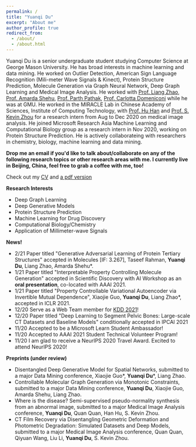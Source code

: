 ```yaml
---
permalink: /
title: "Yuanqi Du"
excerpt: "About me"
author_profile: true
redirect_from: 
  - /about/
  - /about.html
---
```


Yuanqi Du is a senior undergraduate student studying Computer Science at George Mason University. He has broad interests in machine learning and data mining. He worked on Outlier Detection, American Sign Language Recognition (Mili-meter Wave Signals & Kinect), Protein Structure Prediction, Molecule Generation via Graph Neural Network, Deep Graph Learning and Medical Image Analysis. He worked with [Prof. Liang Zhao](https://mason.gmu.edu/~lzhao9/), [Prof. Amarda Shehu](https://cs.gmu.edu/~ashehu/), [Prof. Parth Pathak](http://www.phpathak.com/), [Prof. Carlotta Domeniconi](https://scholar.google.com.hk/citations?user=aKkIMogAAAAJ&hl=en) while he was at GMU. He worked in the MIRACLE Lab in Chinese Academy of Sciences, Institute of Computing Technology, with [Prof. Hu Han](https://sites.google.com/site/huhanhomepage/) and [Prof. S. Kevin Zhou](http://people.ucas.edu.cn/~skevinzhou?language=en) for a research intern from Aug to Dec 2020 on medical image analysis. He joined Microsoft Research Asia Machine Learning and Computational Biology group as a research intern in Nov 2020, working on Protein Structure Prediction. He is actively collaborateing with researchers in chemistry, biology, machine learning and data mining.


**Drop me an email if you'd like to talk about/collaborate on any of the following research topics or other research areas with me. I currently live in Beijing, China, feel free to grab a coffee with me, too!**

Check out my [CV](https://yuanqidu.github.io/cv/) and [a pdf version](https://yuanqidu.github.io/files/Yuanqi_Du_CV.pdf)


**Research Interests**
  * Deep Graph Learning
  * Deep Generative Models
  * Protein Structure Prediction
  * Machine Learning for Drug Discovery
  * Computational Biology/Chemistry
  * Application of Millimeter-wave Signals
  
**News!**
* 2/21 Paper titled "Generative Adversarial Learning of Protein Tertiary Structures" accepted in Molecules [IF: 3.267], Taseef Rahman, **Yuanqi Du**, Liang Zhao, Amarda Shehu\*.
* 1/21 Paper titled "Interpretable Property Controlling Molecule Generation" accepted in Scientific Discovery with AI Workshop as an **oral presentation**, co-located with AAAI 2021.
* 1/21 Paper titled "Property Controllable Variational Autoencoder via Invertible Mutual Dependence", Xiaojie Guo, **Yuanqi Du**, Liang Zhao\*, accepted in ICLR 2021.
* 12/20 Serve as a Web Team member for [KDD 2021](https://www.kdd.org/kdd2021/)!
* 12/20 Paper titled "Deep Learning to Segment Pelvic Bones: Large-scale CT Datasets and Baseline Models" conditionally accepted in IPCAI 2021 
* 11/20 Accepted to be a Microsoft Learn Student Ambassador!
* 11/20 Accepted to AAAI 2021 Student Technical Volunteer Program!
* 11/20 I am glad to receive a NeurIPS 2020 Travel Award. Excited to attend NeurIPS 2020!
<!--* 10/20 I am glad to receive the AIJ AIIDE 2020 Attendance Fellowship! Thanks, AIJ! Can't wait to see the battle between AI agents and human players in strategy games like StarCraft!-->
<!--* 09/20 Our [DeepASL Dataset](https://sites.google.com/view/deepasldataset/home) is publicly available, the dataset constains ASL single-word signs, sentences and non-manual markers collected from Professional ASL users using an FMCW Signal Sensor-->
<!--* 07/20 Paper titled "Interpretable Molecule Generation via Disentanglement Learning" accepted at ACM Conference of Bioinformatics and Computational Biology (BCB) Workshops: Computational Structural Biology Workshop (CSBW) 2020, 8 pages, in proceedings of ACM BCB 20-->
<!--* 07/20 Paper titled "From Interatomic Distances to Protein Tertiary Structures with a Deep Convolutional Neural Network" accepted at ACM Conference of Bioinformatics and Computational Biology (BCB) Workshops: Computational Structural Biology Workshop (CSBW) 2020, 8 pages, in proceedings of ACM BCB 20-->

**Preprints (under review)**
* Disentangled Deep Generative Model for Spatial Networks, submitted to a major Data Mining conference, Xiaojie Guo\*, **Yuanqi Du**\*, Liang Zhao.
* Controllable Molecular Graph Generation via Monotonic Constraints, submitted to a major Data Mining conference, **Yuanqi Du**, Xiaojie Guo, Amarda Shehu, Liang Zhao.
* Where is the disease? Semi-supervised pseudo-normality synthesis from an abnormal image, submitted to a major Medical Image Analysis conference, **Yuanqi Du**, Quan Quan, Han Hu, S. Kevin Zhou.
* CT Film Recovery via Disentangling Geometric Deformation and Photometric Degradation: Simulated Datasets and Deep Models, submitted to a major Medical Image Analysis conference, Quan Quan, Qiyuan Wang, Liu Li, **Yuanqi Du**, S. Kevin Zhou.
  

